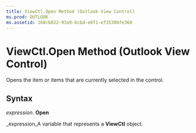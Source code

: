 ```yaml
---
title: ViewCtl.Open Method (Outlook View Control)
ms.prod: OUTLOOK
ms.assetid: 168cb022-93a9-bcbd-e8f1-ef3530bfe360
---
```



# ViewCtl.Open Method (Outlook View Control)

Opens the item or items that are currently selected in the control.


## Syntax

 _expression_. **Open**

 _expression_A variable that represents a  **ViewCtl** object.


